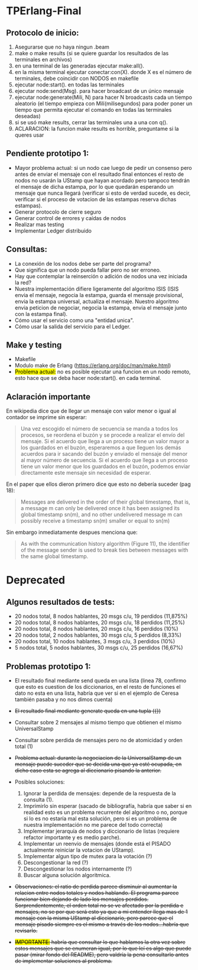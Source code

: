 # TPErlang-Final

## Protocolo de inicio:
1. Asegurarse que no haya ningun .beam
2. make o make results (si se quiere guardar los resultados de las terminales en archivos)
3. en una terminal de las generadas ejecutar make:all().
4. en la misma terminal ejecutar conectar:con(X). donde X es el número de terminales, debe coincidir con NODOS en makefile
5. ejecutar node:start(). en todas las terminales
6. ejecutar node:send(Msg). para hacer broadcast de un único mensaje
7. ejecutar node:generate(Mili, N) para hacer N broadcasts cada un tiempo aleatorio (el tiempo empieza con Mili(milisegundos) para poder poner un tiempo que permita ejecutar el comando en todas las terminales deseadas)
8. si se usó make results, cerrar las terminales una a una con q().
9. ACLARACION: la funcion make results es horrible, preguntame si la queres usar

## Pendiente prototipo 1:
- Mayor problema actual: si un nodo cae luego de pedir un consenso pero antes de enviar el mensaje con el resultado final entonces el resto de nodos no usarán la UStamp que hayan acordado pero tampoco tendrán el mensaje de dicha estampa, por lo que quedarán esperando un mensaje que nunca llegará (verificar si esto de verdad sucede, es decir, verificar si el proceso de votacion de las estampas reserva dichas estampas).
- Generar protocolo de cierre seguro
- Generar control de errores y caídas de nodos
- Realizar mas testing
- Implementar Ledger distribuido

## Consultas:
- La conexión de los nodos debe ser parte del programa?
- Que significa que un nodo pueda fallar pero no ser erroneo.
- Hay que contemplar la reinserción o adición de nodos una vez iniciada la red?
- Nuestra implementación difiere ligeramente del algoritmo ISIS (ISIS envia el mensaje, negocia la estampa, guarda el mensaje provisional, envia la estampa universal, actualiza el mensaje. Nuestro algoritmo envia peticion de negociar, negocia la estampa, envia el mensaje junto con la estampa final).
- Cómo usar el servicio como una "entidad unica".
- Cómo usar la salida del servicio para el Ledger.

## Make y testing
- Makefile
- Modulo make de Erlang (https://erlang.org/doc/man/make.html)
- <mark>Problema actual:</mark> no es posible ejecutar una funcion en un nodo remoto, esto hace que se deba hacer node:start(). en cada terminal.

## Aclaración importante
En wikipedia dice que de llegar un mensaje con valor menor o igual al contador se imprime sin esperar:
> Una vez escogido el número de secuencia se manda a todos los procesos, se reordena el buzón y se procede a realizar el envío del mensaje.
> Si el acuerdo que llega a un proceso tiene un valor mayor a los guardados en el buzón, esperaremos a que lleguen los demás acuerdos para ir sacando del buzón y enviado el mensaje del menor al mayor número de secuencia.
> Si el acuerdo que llega a un proceso tiene un valor menor que los guardados en el buzón, podemos enviar directamente este mensaje sin necesidad de esperar.

En el paper que ellos dieron primero dice que esto no debería suceder (pag 18):
> Messages are delivered in the order of their global timestamp, that is, a message m can only be delivered once it has been assigned its global timestamp sn(m), and no other undelivered message m can possibly receive a timestamp sn(m) smaller or equal to sn(m)

Sin embargo inmediatamente despues menciona que:
> As with the communication history algorithm (Figure 11), the identifier of the message sender is used to break ties between messages with the same global timestamp.

# Deprecated
## Algunos resultados de tests:
- 20 nodos total, 8 nodos hablantes, 20 msgs c/u, 19 perdidos (11,875%)
- 20 nodos total, 8 nodos hablantes, 20 msgs c/u, 18 perdidos (11,25%)
- 20 nodos total, 8 nodos hablantes, 20 msgs c/u, 16 perdidos (10%)
- 20 nodos total, 2 nodos hablantes, 30 msgs c/u, 5 perdidos (8,33%)
- 20 nodos total, 10 nodos hablantes, 3 msgs c/u, 3 perdidos (10%)
- 5 nodos total, 5 nodos hablantes, 30 msgs c/u, 25 perdidos (16,67%)

## Problemas prototipo 1:
- El resultado final mediante send queda en una lista (linea 78, confirmo que esto es cuestion de los diccionarios, en el resto de funciones el dato no esta en una lista, habría que ver si en el ejemplo de Ceresa también pasaba y no nos dimos cuenta)
- ~~El resultado final mediante generate queda en una tupla ({})~~
- Consultar sobre 2 mensajes al mismo tiempo que obtienen el mismo UniversalStamp
- Consultar sobre perdida de mensajes pero no de atomicidad y orden total (1)

- ~~Problema actual: durante la negociacion de la UniversalStamp de un mensaje puede suceder que
se decida una que ya esté ocupada, en dicho caso esta se agrega al diccionario pisando la anterior.~~
- Posibles soluciones: 
    1. Ignorar la perdida de mensajes: depende de la respuesta de la consulta (1).
    2. Imprimirlo sin esperar (sacado de bibliografía, habría que saber si en realidad esto es un problema recurrente del algoritmo o no, porque si lo es no estaría mal esta solución, pero si es un problema de nuestra implementación no me parece del todo correcta)
    3. Implementar jerarquía de nodos y diccionario de listas (requiere refactor importante y es medio parche).
    4. Implementar un reenvio de mensajes (donde está el PISADO actualmente reiniciar la votacion de UStamp).
    5. Implementar algun tipo de mutex para la votación (?)
    6. Descongestionar la red (?)
    7. Descongestionar los nodos internamente (?)
    8. Buscar alguna solución algoritmica.

- ~~Observaciones: el ratio de perdida parece disminuir al aumentar la relacion entre nodos totales y nodos hablando. El programa parece funcionar bien dejando de lado los mensajes perdidos. Sorprendentemente, el orden total no se ve afectado por la perdida e mensajes, no se por que será esto ya que a mi entender llega mas de 1 mensaje con la misma UStamp al diccionario, pero parece que el mensaje pisado siempre es el mismo a través de los nodos...habría que revisarlo.~~
- ~~<mark>IMPORTANTE:</mark> habría que consultar lo que hablamos la otra vez sobre estos mensajes que se enumeran igual, por lo que leí es algo que puede pasar (mirar fondo del README), pero valdría la pena consultarlo antes de implementar soluciones al problema.~~
